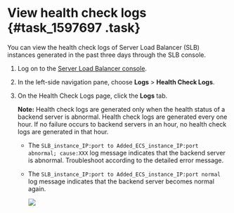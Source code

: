 # View health check logs {#task_1597697 .task}

You can view the health check logs of Server Load Balancer \(SLB\) instances generated in the past three days through the SLB console.

1.  Log on to the [Server Load Balancer console](https://partners-intl.console.aliyun.com/#/slb). 
2.  In the left-side navigation pane, choose **Logs** \> **Health Check Logs**.
3.  On the Health Check Logs page, click the **Logs** tab. 

    **Note:** Health check logs are generated only when the health status of a backend server is abnormal. Health check logs are generated every one hour. If no failure occurs to backend servers in an hour, no health check logs are generated in that hour.

    -   The `SLB_instance_IP:port to Added_ECS_instance_IP:port abnormal; cause:XXX` log message indicates that the backend server is abnormal. Troubleshoot according to the detailed error message.
    -   The `SLB_instance_IP:port to Added_ECS_instance_IP:port normal` log message indicates that the backend server becomes normal again.

        ![](http://static-aliyun-doc.oss-cn-hangzhou.aliyuncs.com/assets/img/15683/15676504037334_en-US.png)


